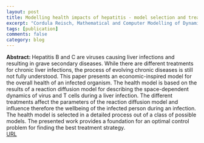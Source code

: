 ```yaml
---
layout: post
title: Modelling health impacts of hepatitis - model selection and treatment plans
excerpt: "Cordula Reisch, Mathematical and Computer Modelling of Dynamical Systems, 28(1), 28-54 (2022)"
tags: [publication]
comments: false
category: blog
---
```


<b>Abstract: </b>Hepatitis B and C are viruses causing liver infections and resulting in grave secondary diseases. While there are different treatments for chronic liver infections, the process of evolving chronic diseases is still not fully understood. This paper presents an economic-inspired model for the overall health of an infected organism. The health model is based on the results of a reaction diffusion model for describing the space-dependent dynamics of virus and T cells during a liver infection. The different treatments affect the parameters of the reaction diffusion model and influence therefore the wellbeing of the infected person during an infection. The health model is selected in a detailed process out of a class of possible models. The presented work provides a foundation for an optimal control problem for finding the best treatment strategy.<br>
<a href="https://doi.org/10.1080/13873954.2021.2020296">URL</a>

